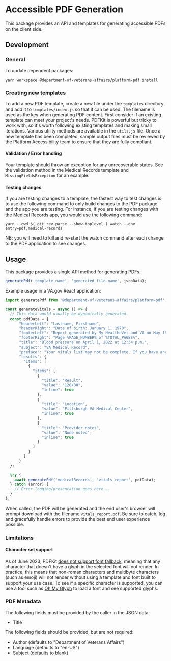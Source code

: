 # Accessible PDF Generation

This package provides an API and templates for generating accessible PDFs on the client side.

## Development

### General

To update dependent packages:

`yarn workspace @department-of-veterans-affairs/platform-pdf install`

### Creating new templates

To add a new PDF template, create a new file under the `templates` directory and add it to `templates/index.js` so that it can be used. The filename is used as the key when generating PDF content. First consider if an existing template can meet your project's needs. PDFKit is powerful but tricky to work with, so it's worth following existing templates and making small iterations. Various utility methods are available in the `utils.js` file. Once a new template has been completed, sample output files must be reviewed by the Platform Accessibility team to ensure that they are fully compliant.

#### Validation / Error handling

Your template should throw an exception for any unrecoverable states. See the validation method in the Medical Records template and `MissingFieldsException` for an example.

#### Testing changes

If you are testing changes to a template, the fastest way to test changes is to use the following command to only build changes to the PDF package and the app you are testing. For instance, if you are testing changes with the Medical Records app, you would use the following command:

`yarn --cwd $( git rev-parse --show-toplevel ) watch --env entry=pdf,medical-records`

NB: you will need to kill and re-start the watch command after each change to the PDF application to see changes.

## Usage

This package provides a single API method for generating PDFs.

```js
generatePdf('template_name', 'generated_file_name', jsonData);
```

Example usage in a VA.gov React application:

```js
import generatePdf from '@department-of-veterans-affairs/platform-pdf';

const generateVitals = async () => {
  // This data would usually be dynamically generated.
  const pdfData = {
      "headerLeft": "Lastname, Firstname",
      "headerRight": "Date of birth: January 1, 1970",
      "footerLeft": "Report generated by My HealtheVet and VA on May 15, 2023",
      "footerRight": "Page %PAGE_NUMBER% of %TOTAL_PAGES%",
      "title": "Blood pressure on April 1, 2022 at 12:34 p.m.",
      "subject": "VA Medical Record",
      "preface": "Your vitals list may not be complete. If you have any questions about your information, visit the FAQs or contact your VA Health care team.",
      "results": {
        "items": [
          {
            "items": [
              {
                "title": "Result",
                "value": "120/80",
                "inline": true
              },
              {
                "title": "Location",
                "value": "Pittsburgh VA Medical Center",
                "inline": true
              },
              {
                "title": "Provider notes",
                "value": "None noted",
                "inline": true
              }
            ]
          }
        ]
      }
  };

  try {
    await generatePdf('medicalRecords', 'vitals_report', pdfData);
  } catch (error) {
    // Error logging/presentation goes here...
  }
};
```

When called, the PDF will be generated and the end user's browser will prompt download with the filename `vitals_report.pdf`. Be sure to catch, log and gracefully handle errors to provide the best end user experience possible.

### Limitations

#### Character set support

As of June 2023, PDFKit [does not support font fallback](https://github.com/foliojs/pdfkit/issues/201), meaning that any character that doesn't have a glyph in the selected font will not render. In practice, this means that non-roman characters and multibyte characters (such as emoji) will not render without using a template and font built to support your use case. To see if a specific character is supported, you can use a tool such as [Oh My Glyph](https://www.ohmyglyph.com/glyphview.htm) to load a font and see supported glyphs.

### PDF Metadata

The following fields must be provided by the caller in the JSON data:

* Title

The following fields should be provided, but are not required:

* Author (defaults to "Department of Veterans Affairs")
* Language (defaults to "en-US")
* Subject (defaults to blank)
